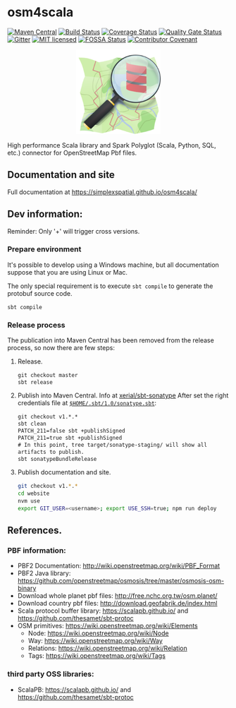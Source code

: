 # osm4scala

[![Maven Central](https://maven-badges.herokuapp.com/maven-central/com.acervera.osm4scala/osm4scala-core_2.12/badge.svg)](https://maven-badges.herokuapp.com/maven-central/com.acervera.osm4scala/osm4scala-core_2.12)
[![Build Status](https://travis-ci.com/simplexspatial/osm4scala.svg?branch=master)](https://travis-ci.com/simplexspatial/osm4scala)
[![Coverage Status](https://coveralls.io/repos/github/simplexspatial/osm4scala/badge.svg?branch=master)](https://coveralls.io/github/simplexspatial/osm4scala?branch=master)
[![Quality Gate Status](https://sonarcloud.io/api/project_badges/measure?project=simplexspatial_osm4scala&metric=alert_status)](https://sonarcloud.io/dashboard?id=simplexspatial_osm4scala)
[![Gitter](https://img.shields.io/gitter/room/osm4scala/talk.svg)](https://gitter.im/osm4scala/talk)
[![MIT licensed](https://img.shields.io/badge/license-MIT-blue.svg)](https://raw.githubusercontent.com/angelcervera/osm4scala/master/LICENSE.md)
[![FOSSA Status](https://app.fossa.com/api/projects/git%2Bgithub.com%2Fangelcervera%2Fosm4scala.svg?type=shield)](https://app.fossa.com/projects/git%2Bgithub.com%2Fangelcervera%2Fosm4scala?ref=badge_shield)
[![Contributor Covenant](https://img.shields.io/badge/Contributor%20Covenant-v2.0%20adopted-ff69b4.svg)](https://github.com/simplexspatial/osm4scala/blob/master/code_of_conduct.md)

<p align="center">
  <img src="website/static/android-chrome-192x192.png">
</p>

High performance Scala library and Spark Polyglot (Scala, Python, SQL, etc.) connector for OpenStreetMap Pbf files.

## Documentation and site
Full documentation at https://simplexspatial.github.io/osm4scala/



## Dev information:
Reminder: Only '+' will trigger cross versions.

### Prepare environment
It's possible to develop using a Windows machine, but all documentation suppose that you are using Linux or Mac.

The only special requirement is to execute `sbt compile` to generate the protobuf source code.
```shell script
sbt compile
```

### Release process
The publication into Maven Central has been removed from the release process, so now there are few steps:
1. Release.
    ```shell script
    git checkout master
    sbt release
    ```
2. Publish into Maven Central.
   Info at [xerial/sbt-sonatype](https://github.com/xerial/sbt-sonatype#advanced-build-settings)
   After set the right credentials file at [`$HOME/.sbt/1.0/sonatype.sbt`](https://github.com/xerial/sbt-sonatype#homesbtsbt-version-013-or-10sonatypesbt):
    ```shell script
    git checkout v1.*.*
    sbt clean
    PATCH_211=false sbt +publishSigned
    PATCH_211=true sbt +publishSigned
    # In this point, tree target/sonatype-staging/ will show all artifacts to publish.
    sbt sonatypeBundleRelease
    ```
3. Publish documentation and site.
    ```bash
    git checkout v1.*.*
    cd website
    nvm use
    export GIT_USER=<username>; export USE_SSH=true; npm run deploy
    ```

## References.

### PBF information:
  - PBF2 Documentation: http://wiki.openstreetmap.org/wiki/PBF_Format
  - PBF2 Java library: https://github.com/openstreetmap/osmosis/tree/master/osmosis-osm-binary
  - Download whole planet pbf files: http://free.nchc.org.tw/osm.planet/
  - Download country pbf files: http://download.geofabrik.de/index.html
  - Scala protocol buffer library: https://scalapb.github.io/ and https://github.com/thesamet/sbt-protoc
  - OSM primitives: https://wiki.openstreetmap.org/wiki/Elements
    -  Node: https://wiki.openstreetmap.org/wiki/Node
    -  Way: https://wiki.openstreetmap.org/wiki/Way
    -  Relations: https://wiki.openstreetmap.org/wiki/Relation
    -  Tags: https://wiki.openstreetmap.org/wiki/Tags

### third party OSS libraries:
  - ScalaPB: https://scalapb.github.io/ and https://github.com/thesamet/sbt-protoc

